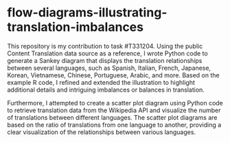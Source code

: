 # flow-diagrams-illustrating-translation-imbalances
This repository is my contribution to task #T331204. Using the public Content Translation data source as a reference, I wrote Python code to generate a Sankey diagram that displays the translation relationships between several languages, such as Spanish, Italian, French, Japanese, Korean, Vietnamese, Chinese, Portuguese, Arabic, and more. Based on the example R code, I refined and extended the illustration to highlight additional details and intriguing imbalances or balances in translation.

Furthermore, I attempted to create a scatter plot diagram using Python code to retrieve translation data from the Wikipedia API and visualize the number of translations between different languages. The scatter plot diagrams are based on the ratio of translations from one language to another, providing a clear visualization of the relationships between various languages.
